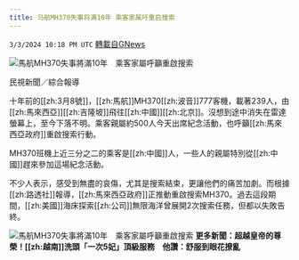 ```yaml
---
title: 马航MH370失事将满10年 乘客家属吁重启搜索
---
```

`3/3/2024 10:18 PM UTC` [轉載自GNews](https://gnews.org/articles/2361600)

![馬航MH370失事將滿10年　乘客家屬呼籲重啟搜索](https://cdn.ftvnews.com.tw/manasystem/FileData/News/5bb5ff87-866c-4482-be0f-6d4b189ff4d3.jpg "馬航MH370失事將滿10年　乘客家屬呼籲重啟搜索")

民視新聞／綜合報導

十年前的[[zh:3月8號]]，[[zh:馬航]]MH370[[zh:波音]]777客機，載著239人，由[[zh:馬來西亞]][[zh:吉隆坡]]飛往[[zh:中國]][[zh:北京]]。沒想到途中消失在雷達螢幕上，至今下落不明。乘客親屬約500人今天出席紀念活動，也呼籲[[zh:馬來西亞政府]]重啟搜索行動。

MH370班機上近三分之二的乘客是[[zh:中國]]人，一些人的親屬特別從[[zh:中國]]趕來參加這場紀念活動。

不少人表示，感受到無盡的哀傷，尤其是搜索結束，更讓他們的痛苦加劇。而根據[[zh:路透社]]報導，[[zh:馬來西亞政府]]正推動重啟搜索MH370。過去這段期間，[[zh:美國]]海床探索[[zh:公司]]無限海洋曾展開2次搜索任務，但都以失敗告終。

![馬航MH370失事將滿10年　乘客家屬呼籲重啟搜索](https://cdn.ftvnews.com.tw/summernotefiles/News/7c0af2b0-baf1-4e8f-a945-a059dacc7d00.jpg "馬航MH370失事將滿10年　乘客家屬呼籲重啟搜索") **更多新聞：超越皇帝的尊榮！[[zh:越南]]洗頭「一次5妃」頂級服務　他讚：舒服到眼花撩亂**
